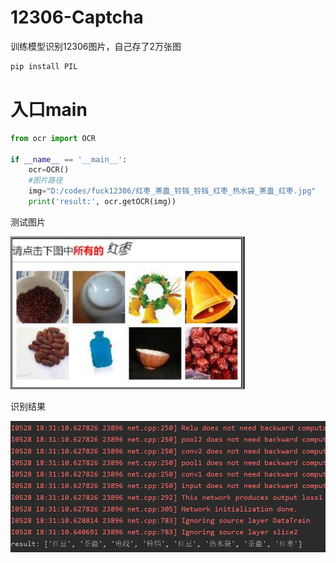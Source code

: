 # 12306-Captcha
训练模型识别12306图片，自己存了2万张图

```python
pip install PIL
```


# 入口main
```python
from ocr import OCR

if __name__ == '__main__':
    ocr=OCR()
    #图片路径
    img="D:/codes/fuck12306/红枣_茶蛊_铃铛_铃铛_红枣_热水袋_茶蛊_红枣.jpg"
    print('result:', ocr.getOCR(img))
```

测试图片

![](https://github.com/LoseNine/12306-Captcha/blob/master/img/2.png)

识别结果

![](https://github.com/LoseNine/12306-Captcha/blob/master/img/1.png)



